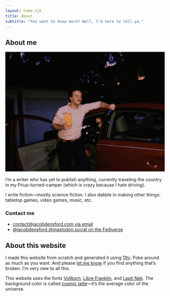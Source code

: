 ```yaml
---
layout: home.njk
title: About
subtitle: "You want to know more? Well, I’m here to tell ya."
---
```


## About me

![A picture of me standing by my Prius and holding a Jar Jar Binks tiki mug.](/images/jarjarmug.png)

I’m a writer who has yet to publish anything, currently traveling the country in my Prius-turned-camper (which is crazy because I hate driving).

I write fiction—mostly science fiction. I also dabble in making other things: tabletop games, video games, music, etc.

### Contact me

- [contact@jacobdensford.com via email](mailto:contact@jacobdensford.com)
- [@jacobdensford @mastodon.social on the Fediverse](https://mastodon.social/@jacobdensford)

## About this website

I made this website from scratch and generated it using [11ty](https://www.11ty.dev/). Poke around as much as you want. And please [let me know](https://github.com/jacobdensford/jacobdensford.com) if you find anything that’s broken. I’m very new to all this.

This website uses the fonts [Vollkorn](http://vollkorn-typeface.com/), [Libre Franklin](https://fonts.google.com/specimen/Libre+Franklin), and [Lapti Nek](https://aurekfonts.github.io/?font=LaptiNekAF). The background color is called [cosmic latte](https://en.wikipedia.org/wiki/Cosmic_latte)&mdash;it’s the average color of the universe.
